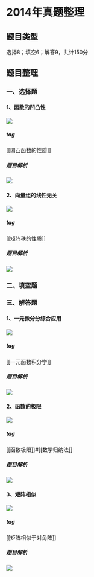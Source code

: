 # 2014年真题整理
## 题目类型
选择8；填空6；解答9，共计150分
## 题目整理
### 一、选择题
#### 1、函数的凹凸性
![](https://rgdz-img.oss-cn-hangzhou.aliyuncs.com/img/20211127152643.png)

##### tag
[[凹凸函数的性质]]
##### 题目解析
![](https://rgdz-img.oss-cn-hangzhou.aliyuncs.com/img/20211127152737.png)
#### 2、向量组的线性无关
![](https://rgdz-img.oss-cn-hangzhou.aliyuncs.com/img/20211127152829.png)

##### tag
[[矩阵秩的性质]]
##### 题目解析
![](https://rgdz-img.oss-cn-hangzhou.aliyuncs.com/img/20211127152909.png)

### 二、填空题
### 三、解答题
#### 1、一元微分分综合应用
![](https://rgdz-img.oss-cn-hangzhou.aliyuncs.com/img/20211127153632.png)

##### tag
[[一元函数积分学]]
##### 题目解析
![](https://rgdz-img.oss-cn-hangzhou.aliyuncs.com/img/20211127155001.png)

#### 2、函数的极限
![](https://rgdz-img.oss-cn-hangzhou.aliyuncs.com/img/20211127155024.png)

##### tag
[[函数极限]]#[[数学归纳法]]
##### 题目解析
![](https://rgdz-img.oss-cn-hangzhou.aliyuncs.com/img/20211127155106.png)

#### 3、矩阵相似
![](https://rgdz-img.oss-cn-hangzhou.aliyuncs.com/img/20211127155134.png)

##### tag
[[矩阵相似于对角阵]]
##### 题目解析
![](https://rgdz-img.oss-cn-hangzhou.aliyuncs.com/img/20211127155245.png)
